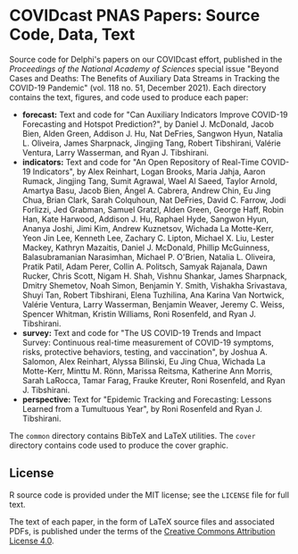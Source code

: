 # COVIDcast PNAS Papers: Source Code, Data, Text

Source code for Delphi's papers on our COVIDcast effort, published in the
*Proceedings of the National Academy of Sciences* special issue "Beyond Cases
and Deaths: The Benefits of Auxiliary Data Streams in Tracking the COVID-19
Pandemic" (vol. 118 no. 51, December 2021). Each directory contains the text,
figures, and code used to produce each paper:

* **forecast:** Text and code for "Can Auxiliary Indicators Improve COVID-19
  Forecasting and Hotspot Prediction?", by Daniel J. McDonald, Jacob Bien, Alden
  Green, Addison J. Hu, Nat DeFries, Sangwon Hyun, Natalia L. Oliveira, James
  Sharpnack, Jingjing Tang, Robert Tibshirani, Valérie Ventura, Larry Wasserman,
  and Ryan J. Tibshirani.
* **indicators:** Text and code for "An Open Repository of Real-Time COVID-19
  Indicators", by Alex Reinhart, Logan Brooks, Maria Jahja, Aaron Rumack,
  Jingjing Tang, Sumit Agrawal, Wael Al Saeed, Taylor Arnold, Amartya Basu,
  Jacob Bien, Ángel A. Cabrera, Andrew Chin, Eu Jing Chua, Brian Clark, Sarah
  Colquhoun, Nat DeFries, David C. Farrow, Jodi Forlizzi, Jed Grabman, Samuel
  Gratzl, Alden Green, George Haff, Robin Han, Kate Harwood, Addison J. Hu,
  Raphael Hyde, Sangwon Hyun, Ananya Joshi, Jimi Kim, Andrew Kuznetsov, Wichada
  La Motte-Kerr, Yeon Jin Lee, Kenneth Lee, Zachary C. Lipton, Michael X. Liu,
  Lester Mackey, Kathryn Mazaitis, Daniel J. McDonald, Phillip McGuinness,
  Balasubramanian Narasimhan, Michael P. O'Brien, Natalia L. Oliveira, Pratik
  Patil, Adam Perer, Collin A. Politsch, Samyak Rajanala, Dawn Rucker, Chris
  Scott, Nigam H. Shah, Vishnu Shankar, James Sharpnack, Dmitry Shemetov, Noah
  Simon, Benjamin Y. Smith, Vishakha Srivastava, Shuyi Tan, Robert Tibshirani,
  Elena Tuzhilina, Ana Karina Van Nortwick, Valérie Ventura, Larry Wasserman,
  Benjamin Weaver, Jeremy C. Weiss, Spencer Whitman, Kristin Williams, Roni
  Rosenfeld, and Ryan J. Tibshirani.
* **survey:** Text and code for "The US COVID-19 Trends and Impact Survey:
  Continuous real-time measurement of COVID-19 symptoms, risks, protective
  behaviors, testing, and vaccination", by Joshua A. Salomon, Alex Reinhart,
  Alyssa Bilinski, Eu Jing Chua, Wichada La Motte-Kerr, Minttu M. Rönn, Marissa
  Reitsma, Katherine Ann Morris, Sarah LaRocca, Tamar Farag, Frauke Kreuter,
  Roni Rosenfeld, and Ryan J. Tibshirani.
* **perspective:** Text for "Epidemic Tracking and Forecasting: Lessons Learned
  from a Tumultuous Year", by Roni Rosenfeld and Ryan J. Tibshirani.

The `common` directory contains BibTeX and LaTeX utilities.  The `cover`
directory contains code used to produce the cover graphic.

## License

R source code is provided under the MIT license; see the `LICENSE` file for full
text.

The text of each paper, in the form of LaTeX source files and associated PDFs,
is published under the terms of the [Creative Commons Attribution License
4.0](https://creativecommons.org/licenses/by/4.0/).
